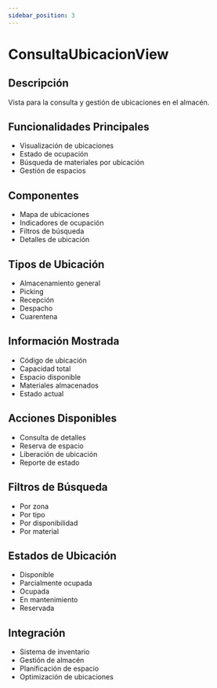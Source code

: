 ```yaml
---
sidebar_position: 3
---
```


# ConsultaUbicacionView

## Descripción
Vista para la consulta y gestión de ubicaciones en el almacén.

## Funcionalidades Principales
- Visualización de ubicaciones
- Estado de ocupación
- Búsqueda de materiales por ubicación
- Gestión de espacios

## Componentes
- Mapa de ubicaciones
- Indicadores de ocupación
- Filtros de búsqueda
- Detalles de ubicación

## Tipos de Ubicación
- Almacenamiento general
- Picking
- Recepción
- Despacho
- Cuarentena

## Información Mostrada
- Código de ubicación
- Capacidad total
- Espacio disponible
- Materiales almacenados
- Estado actual

## Acciones Disponibles
- Consulta de detalles
- Reserva de espacio
- Liberación de ubicación
- Reporte de estado

## Filtros de Búsqueda
- Por zona
- Por tipo
- Por disponibilidad
- Por material

## Estados de Ubicación
- Disponible
- Parcialmente ocupada
- Ocupada
- En mantenimiento
- Reservada

## Integración
- Sistema de inventario
- Gestión de almacén
- Planificación de espacio
- Optimización de ubicaciones